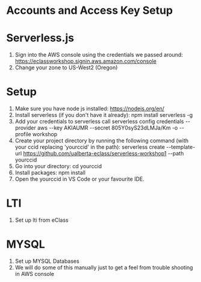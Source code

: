 # Accounts and Access Key Setup
# Serverless.js

1. Sign into the AWS console using the credentials we passed around: https://eclassworkshop.signin.aws.amazon.com/console
2. Change your zone to US-West2 (Oregon)

# Setup

1. Make sure you have node js installed: https://nodejs.org/en/
2. Install serverless (if you don't have it already): 
npm install serverless -g
3. Add your credentials to serverless
call serverless config credentials --provider aws --key AKIAUMR --secret 805Y0syS23dLMJa/Km -o --profile workshop
3. Create your project directory by running the following command (with your ccid replacing 'yourccid' in the path): serverless create --template-url https://github.com/ualberta-eclass/serverless-workshop1 --path yourccid
4. Go into your directory: cd yourccid
5. Install packages: npm install
6. Open the yourccid in VS Code or your favourite IDE. 



# LTI

1. Set up lti from eClass

# MYSQL 

1. Set up MYSQL Databases
2. We will do some of this manually just to get a feel from trouble shooting in AWS console
